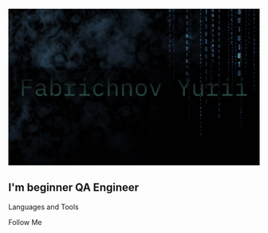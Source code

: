 ![Header](https://github.com/Deportator/Deportator/blob/main/assets/%D0%BB%D0%BE%D0%B3%D0%BE.jpg)

## I'm beginner QA Engineer

Languages and Tools

Follow Me
